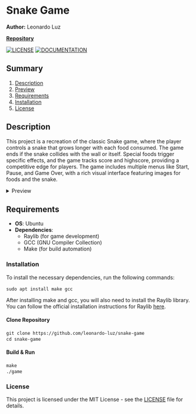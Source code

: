 # Snake Game

**Author:** Leonardo Luz

[**Repository**](https://github.com/leonardo-luz/snake-game)

[![LICENSE](https://img.shields.io/badge/LICENSE-MIT-blue?style=flat-square)](LICENSE.md)
[![DOCUMENTATION](https://img.shields.io/badge/DOCUMENTATION-GITHUB-blue?style=flat-square)](README.md)

## Summary
1. [Description](#Description)
2. [Preview](#Preview)
3. [Requirements](#Requirements)
4. [Installation](#Installation)
5. [License](#License)

## Description

This project is a recreation of the classic Snake game, where the player controls a snake that grows longer with each food consumed. The game ends if the snake collides with the wall or itself. Special foods trigger specific effects, and the game tracks score and highscore, providing a competitive edge for players. The game includes multiple menus like Start, Pause, and Game Over, with a rich visual interface featuring images for foods and the snake.

<details><summary> Preview </summary>

  ![Gameplay](./images/preview.gif)

  <details><summary> Menus </summary>

  1. Main Menu

  ![Main Menu](./images/mainMenu.png)

  2. Pause Menu

  ![Pause Menu](./images/pauseMenu.png)

  3. Game Over Menu

  ![Game Over Menu](./images/gameOverMenu.png)

  4. Controls Menu

  ![Controls Menu](./images/controlsMenu.png)

  5. Scores Menu

  ![Scores Menu](./images/scoresMenu.png)

  6. New Score Menu

  ![New Score Menu](./images/newScoreMenu.png)

  </details>

  <details><summary> Assets </summary>

  1. Head

  ![Snake Head](./assets/head.png)

  2. Body

  ![Snake Body](./assets/body.png)

  3. Tail

  ![Snake Tail](./assets/tail.png)

  4. Apple

  ![Snake Head](./assets/apple.png)

  5. Banana

  ![Snake Head](./assets/banana.png)

  6. Berry

  ![Berry](./assets/berry.png)

  </details>
</details>

## Requirements

- **OS**: Ubuntu
- **Dependencies**:
  - Raylib (for game development)
  - GCC (GNU Compiler Collection)
  - Make (for build automation)

### Installation

To install the necessary dependencies, run the following commands:

```
sudo apt install make gcc

```
After installing make and gcc, you will also need to install the Raylib library. <br/>
You can follow the official installation instructions for Raylib [here](https://www.raylib.com/).

#### Clone Repository
```
git clone https://github.com/leonardo-luz/snake-game
cd snake-game
```

#### Build & Run
```
make
./game
```

### License
This project is licensed under the MIT License - see the [LICENSE](LICENSE.md) file for details.
